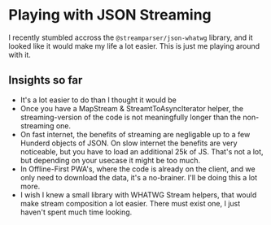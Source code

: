 # Playing with JSON Streaming

I recently stumbled accross the `@streamparser/json-whatwg` library, and it looked like it would make my life a lot easier. This is just me playing around with it.

## Insights so far

- It's a lot easier to do than I thought it would be
- Once you have a MapStream & StreamtToAsyncIterator helper, the streaming-version of the code is not meaningfully longer than the non-streaming one.
- On fast internet, the benefits of streaming are negligable up to a few Hunderd objects of JSON. On slow internet the benefits are very noticeable, but you have to load an additional 25k of JS. That's not a lot, but depending on your usecase it might be too much.
- In Offline-First PWA's, where the code is already on the client, and we only need to download the data, it's a no-brainer. I'll be doing this a lot more.
- I wish I knew a small library with WHATWG Stream helpers, that would make stream composition a lot easier. There must exist one, I just haven't spent much time looking.


